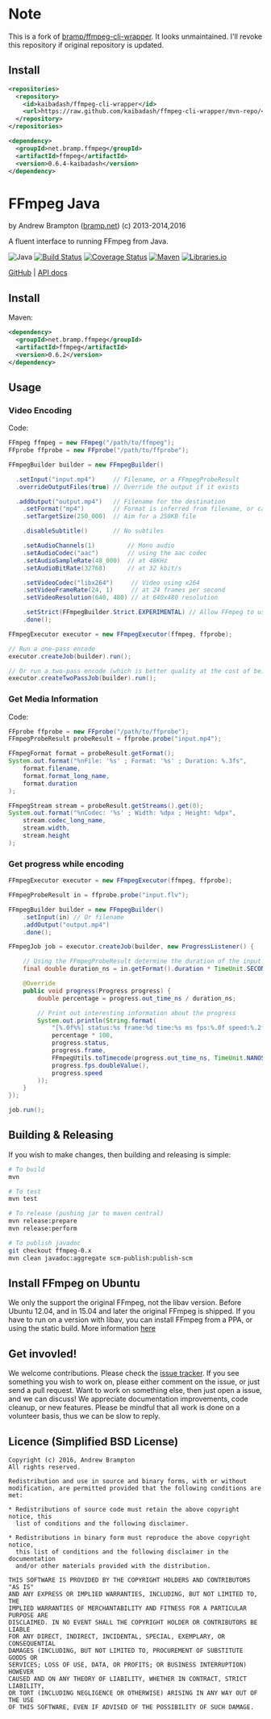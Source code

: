 # Note

This is a fork of [bramp/ffmpeg-cli-wrapper](https://github.com/bramp/ffmpeg-cli-wrapper).
It looks unmaintained.
I'll revoke this repository if original repository is updated.

## Install

```xml
<repositories>
  <repository>
    <id>kaibadash/ffmpeg-cli-wrapper</id>
    <url>https://raw.github.com/kaibadash/ffmpeg-cli-wrapper/mvn-repo/</url>
  </repository>
</repositories>

<dependency>
  <groupId>net.bramp.ffmpeg</groupId>
  <artifactId>ffmpeg</artifactId>
  <version>0.6.4-kaibadash</version>
</dependency>
```

# FFmpeg Java

by Andrew Brampton ([bramp.net](https://bramp.net)) (c) 2013-2014,2016

A fluent interface to running FFmpeg from Java.

![Java](https://img.shields.io/badge/Java-7+-brightgreen.svg)
[![Build Status](https://img.shields.io/travis/bramp/ffmpeg-cli-wrapper/master.svg)](https://travis-ci.org/bramp/ffmpeg-cli-wrapper)
[![Coverage Status](https://img.shields.io/coveralls/bramp/ffmpeg-cli-wrapper.svg)](https://coveralls.io/github/bramp/ffmpeg-cli-wrapper)
[![Maven](https://img.shields.io/maven-central/v/net.bramp.ffmpeg/ffmpeg.svg)](http://mvnrepository.com/artifact/net.bramp.ffmpeg/ffmpeg)
[![Libraries.io](https://img.shields.io/librariesio/github/bramp/ffmpeg-cli-wrapper.svg)](https://libraries.io/github/bramp/ffmpeg-cli-wrapper)

[GitHub](https://github.com/bramp/ffmpeg-cli-wrapper) | [API docs](https://bramp.github.io/ffmpeg-cli-wrapper/)

## Install

Maven:

```xml
<dependency>
  <groupId>net.bramp.ffmpeg</groupId>
  <artifactId>ffmpeg</artifactId>
  <version>0.6.2</version>
</dependency>
```

## Usage

### Video Encoding

Code:

```java
FFmpeg ffmpeg = new FFmpeg("/path/to/ffmpeg");
FFprobe ffprobe = new FFprobe("/path/to/ffprobe");

FFmpegBuilder builder = new FFmpegBuilder()

  .setInput("input.mp4")     // Filename, or a FFmpegProbeResult
  .overrideOutputFiles(true) // Override the output if it exists

  .addOutput("output.mp4")   // Filename for the destination
    .setFormat("mp4")        // Format is inferred from filename, or can be set
    .setTargetSize(250_000)  // Aim for a 250KB file

    .disableSubtitle()       // No subtiles

    .setAudioChannels(1)         // Mono audio
    .setAudioCodec("aac")        // using the aac codec
    .setAudioSampleRate(48_000)  // at 48KHz
    .setAudioBitRate(32768)      // at 32 kbit/s

    .setVideoCodec("libx264")     // Video using x264
    .setVideoFrameRate(24, 1)     // at 24 frames per second
    .setVideoResolution(640, 480) // at 640x480 resolution

    .setStrict(FFmpegBuilder.Strict.EXPERIMENTAL) // Allow FFmpeg to use experimental specs
    .done();

FFmpegExecutor executor = new FFmpegExecutor(ffmpeg, ffprobe);

// Run a one-pass encode
executor.createJob(builder).run();

// Or run a two-pass encode (which is better quality at the cost of being slower)
executor.createTwoPassJob(builder).run();
```

### Get Media Information

Code:

```java
FFprobe ffprobe = new FFprobe("/path/to/ffprobe");
FFmpegProbeResult probeResult = ffprobe.probe("input.mp4");

FFmpegFormat format = probeResult.getFormat();
System.out.format("%nFile: '%s' ; Format: '%s' ; Duration: %.3fs",
	format.filename,
	format.format_long_name,
	format.duration
);

FFmpegStream stream = probeResult.getStreams().get(0);
System.out.format("%nCodec: '%s' ; Width: %dpx ; Height: %dpx",
	stream.codec_long_name,
	stream.width,
	stream.height
);
```

### Get progress while encoding

```java
FFmpegExecutor executor = new FFmpegExecutor(ffmpeg, ffprobe);

FFmpegProbeResult in = ffprobe.probe("input.flv");

FFmpegBuilder builder = new FFmpegBuilder()
	.setInput(in) // Or filename
	.addOutput("output.mp4")
	.done();

FFmpegJob job = executor.createJob(builder, new ProgressListener() {

	// Using the FFmpegProbeResult determine the duration of the input
	final double duration_ns = in.getFormat().duration * TimeUnit.SECONDS.toNanos(1);

	@Override
	public void progress(Progress progress) {
		double percentage = progress.out_time_ns / duration_ns;

		// Print out interesting information about the progress
		System.out.println(String.format(
			"[%.0f%%] status:%s frame:%d time:%s ms fps:%.0f speed:%.2fx",
			percentage * 100,
			progress.status,
			progress.frame,
			FFmpegUtils.toTimecode(progress.out_time_ns, TimeUnit.NANOSECONDS),
			progress.fps.doubleValue(),
			progress.speed
		));
	}
});

job.run();
```

## Building & Releasing

If you wish to make changes, then building and releasing is simple:

```bash
# To build
mvn

# To test
mvn test

# To release (pushing jar to maven central)
mvn release:prepare
mvn release:perform

# To publish javadoc
git checkout ffmpeg-0.x
mvn clean javadoc:aggregate scm-publish:publish-scm
```

## Install FFmpeg on Ubuntu

We only the support the original FFmpeg, not the libav version. Before Ubuntu 12.04, and in 15.04
and later the original FFmpeg is shipped. If you have to run on a version with libav, you can install
FFmpeg from a PPA, or using the static build. More information [here](http://askubuntu.com/q/373322/34845)

## Get invovled!

We welcome contributions. Please check the [issue tracker](https://github.com/bramp/ffmpeg-cli-wrapper/issues).
If you see something you wish to work on, please either comment on the issue, or just send a pull
request. Want to work on something else, then just open a issue, and we can discuss! We appreciate
documentation improvements, code cleanup, or new features. Please be mindful that all work is done
on a volunteer basis, thus we can be slow to reply.

## Licence (Simplified BSD License)

```
Copyright (c) 2016, Andrew Brampton
All rights reserved.

Redistribution and use in source and binary forms, with or without
modification, are permitted provided that the following conditions are met:

* Redistributions of source code must retain the above copyright notice, this
  list of conditions and the following disclaimer.

* Redistributions in binary form must reproduce the above copyright notice,
  this list of conditions and the following disclaimer in the documentation
  and/or other materials provided with the distribution.

THIS SOFTWARE IS PROVIDED BY THE COPYRIGHT HOLDERS AND CONTRIBUTORS "AS IS"
AND ANY EXPRESS OR IMPLIED WARRANTIES, INCLUDING, BUT NOT LIMITED TO, THE
IMPLIED WARRANTIES OF MERCHANTABILITY AND FITNESS FOR A PARTICULAR PURPOSE ARE
DISCLAIMED. IN NO EVENT SHALL THE COPYRIGHT HOLDER OR CONTRIBUTORS BE LIABLE
FOR ANY DIRECT, INDIRECT, INCIDENTAL, SPECIAL, EXEMPLARY, OR CONSEQUENTIAL
DAMAGES (INCLUDING, BUT NOT LIMITED TO, PROCUREMENT OF SUBSTITUTE GOODS OR
SERVICES; LOSS OF USE, DATA, OR PROFITS; OR BUSINESS INTERRUPTION) HOWEVER
CAUSED AND ON ANY THEORY OF LIABILITY, WHETHER IN CONTRACT, STRICT LIABILITY,
OR TORT (INCLUDING NEGLIGENCE OR OTHERWISE) ARISING IN ANY WAY OUT OF THE USE
OF THIS SOFTWARE, EVEN IF ADVISED OF THE POSSIBILITY OF SUCH DAMAGE.
```
